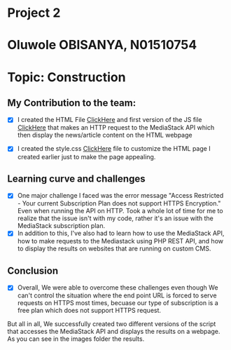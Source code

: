 # Project 2
# Oluwole OBISANYA, N01510754
# Topic: Construction

## My Contribution to the team:
- [X] I created the HTML File [ClickHere](index.html) and first version of the JS file [ClickHere](app.js) that makes an HTTP request to the MediaStack API which then display the news/article content on the HTML webpage

- [X] I created the style.css [ClickHere](style.css) file to customize the HTML page I created earlier just to make the page appealing.

## Learning curve and challenges
- [X] One major challenge I faced was the error message "Access Restricted - Your current Subscription Plan does not support HTTPS Encryption." Even when running the API on HTTP. Took a whole lot of time for me to realize that the issue isn't with my code, rather it's an issue with the MediaStack subscription plan.
- [X] In addition to this, I've also had to learn how to use the MediaStack API, how to make requests to the Mediastack using PHP REST API, and how to display the results on websites that are running on custom CMS.

## Conclusion
- [X] Overall, We were able to overcome these challenges even though We can't control the situation where the end point URL is forced to serve requests on HTTPS most times, becuase our type of subscription is a free plan which does not support HTTPS request.

But all in all, We successfully created two different versions of the script that accesses the MediaStack API and displays the results on a webpage. As you can see in the images folder the results.
